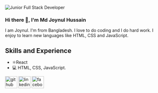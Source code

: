 ![Junior Full Stack Developer](https://www.designyourway.net/blog/wp-content/uploads/2018/12/programming-wallpaper4-700x438.jpg)
### Hi there 👋, I'm Md Joynul Hussain
I am Joynul. I'm from Bangladesh. I love to do coding and I do hard work. I enjoy to learn new languages like HTML, CSS and JavaScript.
## Skills and Experience
* ⚛React
* 💻 HTML, CSS, JavaScript.

[<img src='https://cdn.jsdelivr.net/npm/simple-icons@3.0.1/icons/github.svg' alt='github' height='40'>](https://github.com/MuhammadJoyHussain)  [<img src='https://cdn.jsdelivr.net/npm/simple-icons@3.0.1/icons/linkedin.svg' alt='linkedin' height='40'>](https://www.linkedin.com/in/https://www.linkedin.com/in/md-joynul-hussain-0b80ba20a/)  [<img src='https://cdn.jsdelivr.net/npm/simple-icons@3.0.1/icons/facebook.svg' alt='facebook' height='40'>](https://www.facebook.com/muhammad.joynulhussain.5)  


